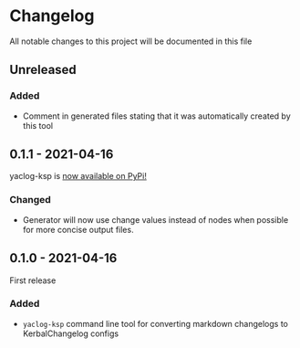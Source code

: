 # Changelog

All notable changes to this project will be documented in this file

## Unreleased

### Added

- Comment in generated files stating that it was automatically created by this tool

## 0.1.1 - 2021-04-16

yaclog-ksp is [now available on PyPi!](https://pypi.org/project/yaclog-ksp/)

### Changed

- Generator will now use change values instead of nodes when possible for more concise output files.

## 0.1.0 - 2021-04-16

First release

### Added

- `yaclog-ksp` command line tool for converting markdown changelogs to KerbalChangelog configs
